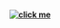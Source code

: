 <h4 align="center">
<a href="https://rentry.co/bestbubs"><img src="https://github.com/user-attachments/assets/cf5522da-63e7-4538-9644-838f2104720c" alt="click me"></img></a>
</h4>
